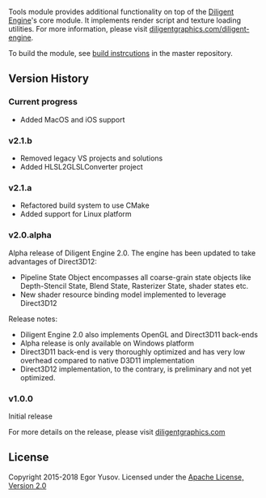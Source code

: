 Tools module provides additional functionality on top of the [Diligent Engine](https://github.com/DiligentGraphics/DiligentEngine)'s core module. It implements render script and texture loading utilities. For more information, please visit [diligentgraphics.com/diligent-engine](http://diligentgraphics.com/diligent-engine/).

To build the module, see [build instrcutions](https://github.com/DiligentGraphics/DiligentEngine/blob/master/README.md) in the master repository.

## Version History

### Current progress

* Added MacOS and iOS support

### v2.1.b

* Removed legacy VS projects and solutions
* Added HLSL2GLSLConverter project

### v2.1.a

* Refactored build system to use CMake
* Added support for Linux platform

### v2.0.alpha

Alpha release of Diligent Engine 2.0. The engine has been updated to take advantages of Direct3D12:

* Pipeline State Object encompasses all coarse-grain state objects like Depth-Stencil State, Blend State, Rasterizer State, shader states etc.
* New shader resource binding model implemented to leverage Direct3D12

Release notes:

* Diligent Engine 2.0 also implements OpenGL and Direct3D11 back-ends
* Alpha release is only available on Windows platform
* Direct3D11 back-end is very thoroughly optimized and has very low overhead compared to native D3D11 implementation
* Direct3D12 implementation, to the contrary, is preliminary and not yet optimized.

### v1.0.0

Initial release

For more details on the release, please visit [diligentgraphics.com](http://diligentgraphics.com/2016/03/17/diligent-engine-2-0-powered-by-direct3d12/)

## License

Copyright 2015-2018 Egor Yusov.
Licensed under the [Apache License, Version 2.0](License.txt)
